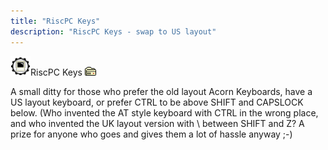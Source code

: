 ```yaml
---
title: "RiscPC Keys"
description: "RiscPC Keys - swap to US layout"
---
```


<img class="icon" src="../../icon/util.gif" alt="*" width="32" height="31" />RiscPC Keys <a href="../pub/riscos/"><img src="../../icon/dl0.gif" alt="[0]" width="18" height="14" /></a>

A small ditty for those who prefer the old layout Acorn Keyboards,
have a US layout keyboard, or prefer CTRL to be above SHIFT and
CAPSLOCK below. (Who invented the AT style keyboard with CTRL in the
wrong place, and who invented the UK layout version with \ between
SHIFT and Z? A prize for anyone who goes and gives them a lot of
hassle anyway ;-)
